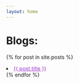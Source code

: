 ```yaml
---
layout: home
---
```


# Blogs:

{% for post in site.posts %}
<li><a style="color:darkorchid" href="{{ post.url }}">{{ post.title }}</a></li>
{% endfor %}

